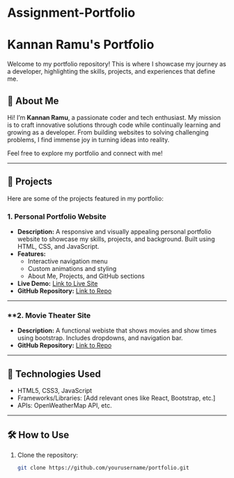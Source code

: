 # Assignment-Portfolio
# Kannan Ramu's Portfolio

Welcome to my portfolio repository! This is where I showcase my journey as a developer, highlighting the skills, projects, and experiences that define me. 

## 🌟 About Me
Hi! I’m **Kannan Ramu**, a passionate coder and tech enthusiast. My mission is to craft innovative solutions through code while continually learning and growing as a developer. From building websites to solving challenging problems, I find immense joy in turning ideas into reality.

Feel free to explore my portfolio and connect with me!

---

## 📂 Projects
Here are some of the projects featured in my portfolio:

### **1. Personal Portfolio Website**
- **Description:** A responsive and visually appealing personal portfolio website to showcase my skills, projects, and background. Built using HTML, CSS, and JavaScript.
- **Features:**
  - Interactive navigation menu
  - Custom animations and styling
  - About Me, Projects, and GitHub sections
- **Live Demo:** [Link to Live Site](#)
- **GitHub Repository:** [Link to Repo](#)

---

### **2. Movie Theater Site
- **Description:** A functional webiste that shows movies and show times using bootstrap. Includes dropdowns, and navigation bar.
- **GitHub Repository:** [Link to Repo](https://github.com/KannanRamu1/Bootstrap-Progject)

---

## 🚀 Technologies Used
- HTML5, CSS3, JavaScript
- Frameworks/Libraries: [Add relevant ones like React, Bootstrap, etc.]
- APIs: OpenWeatherMap API, etc.

---

## 🛠️ How to Use
1. Clone the repository:
   ```bash
   git clone https://github.com/yourusername/portfolio.git
